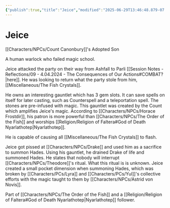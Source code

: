 ```yaml
---
{"publish":true,"title":"Jeice","modified":"2025-06-29T13:46:48.879-07:00","cssclasses":""}
---
```




# Jeice

[[Characters/NPCs/Count Canonbury]]'s Adopted Son

A human warlock who failed magic school.

Jeice attacked the party on their way from Ashfall to Parli [[Session Notes - Reflections/09 - 4.04.2024 - The Consequences of Our Actions#COMBAT?\|here]]. He was looking to return what the party stole from him, [[Miscellaneous/The Fish Crystals]].

He owns an interesting gauntlet which has 3 gem slots. It can save spells on itself for later casting, such as Counterspell and a teleportation spell. The stones are pre-infused with magic. This gauntlet was created by the Count which amplifies Jeice's magic. According to [[Characters/NPCs/Horace Frostdir]], his patron is more powerful than [[Characters/NPCs/The Order of the Fish]] and worships [[Religion/Religion of Faltera#God of Death Nyarlathotep\|Nyarlathotep]].

He is capable of causing all [[Miscellaneous/The Fish Crystals]] to flash.

Jeice got pissed at [[Characters/NPCs/Drake]] and used him as a sacrifice to summon Hades. Using his gauntlet, he drained Drake of life and summoned Hades. He states that nobody will interrupt [[Characters/NPCs/Theodore]]'s ritual. What this ritual is is unknown. Jeice created a small pocket dimension when summoning Hades, which was broken by [[Characters/PCs/Lyra]] and [[Characters/PCs/Yul]]'s collective efforts with the magic taught to them by [[Characters/NPCs/Astrid von Novis]].

Part of [[Characters/NPCs/The Order of the Fish]] and a [[Religion/Religion of Faltera#God of Death Nyarlathotep\|Nyarlathotep]] follower.
